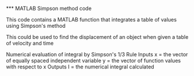 *** MATLAB Simpson method code

This code contains a MATLAB function that integrates a table of values using Simpson's method

This could be used to find the displacement of an object when given a table of velocity and time 

Numerical evaluation of integral by Simpson's 1/3 Rule
 Inputs
   x = the vector of equally spaced independent variable
   y = the vector of function values with respect to x
 Outputs
   I = the numerical integral calculated

